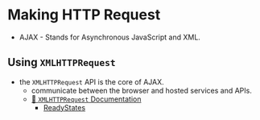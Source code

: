 # Making HTTP Request

* AJAX - Stands for Asynchronous JavaScript and XML.
## Using `XMLHTTPRequest`
* the `XMLHTTPRequest` API is the core of AJAX.
  * communicate between the browser and hosted services and APIs.
  *  [📜 `XMLHTTPRequest` Documentation](https://developer.mozilla.org/en-US/docs/Web/API/XMLHttpRequest)
     * [ReadyStates](https://developer.mozilla.org/en-US/docs/Web/API/XMLHttpRequest/readyState)

